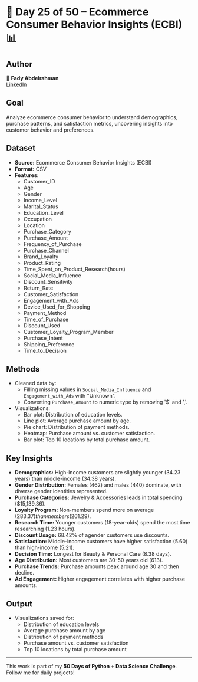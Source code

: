 # 📌 Day 25 of 50 – Ecommerce Consumer Behavior Insights (ECBI) 📊

## Author  
👤 **Fady Abdelrahman**  
[LinkedIn](https://www.linkedin.com/in/fady-abdelrahman-a649a12b6/)

## Goal  
Analyze ecommerce consumer behavior to understand demographics, purchase patterns, and satisfaction metrics, uncovering insights into customer behavior and preferences.

## Dataset  
- **Source:** Ecommerce Consumer Behavior Insights (ECBI)  
- **Format:** CSV  
- **Features:**  
  - Customer_ID  
  - Age  
  - Gender  
  - Income_Level  
  - Marital_Status  
  - Education_Level  
  - Occupation  
  - Location  
  - Purchase_Category  
  - Purchase_Amount  
  - Frequency_of_Purchase  
  - Purchase_Channel  
  - Brand_Loyalty  
  - Product_Rating  
  - Time_Spent_on_Product_Research(hours)  
  - Social_Media_Influence  
  - Discount_Sensitivity  
  - Return_Rate  
  - Customer_Satisfaction  
  - Engagement_with_Ads  
  - Device_Used_for_Shopping  
  - Payment_Method  
  - Time_of_Purchase  
  - Discount_Used  
  - Customer_Loyalty_Program_Member  
  - Purchase_Intent  
  - Shipping_Preference  
  - Time_to_Decision  

## Methods  
- Cleaned data by:  
  - Filling missing values in `Social_Media_Influence` and `Engagement_with_Ads` with "Unknown".  
  - Converting `Purchase_Amount` to numeric type by removing '$' and ','.  
- Visualizations:  
  - Bar plot: Distribution of education levels.  
  - Line plot: Average purchase amount by age.  
  - Pie chart: Distribution of payment methods.  
  - Heatmap: Purchase amount vs. customer satisfaction.  
  - Bar plot: Top 10 locations by total purchase amount.  

## Key Insights  
- **Demographics:** High-income customers are slightly younger (34.23 years) than middle-income (34.38 years).  
- **Gender Distribution:** Females (462) and males (440) dominate, with diverse gender identities represented.  
- **Purchase Categories:** Jewelry & Accessories leads in total spending ($15,139.36).  
- **Loyalty Program:** Non-members spend more on average ($283.37) than members ($261.29).  
- **Research Time:** Younger customers (18-year-olds) spend the most time researching (1.23 hours).  
- **Discount Usage:** 68.42% of agender customers use discounts.  
- **Satisfaction:** Middle-income customers have higher satisfaction (5.60) than high-income (5.21).  
- **Decision Time:** Longest for Beauty & Personal Care (8.38 days).  
- **Age Distribution:** Most customers are 30-50 years old (613).  
- **Purchase Trends:** Purchase amounts peak around age 30 and then decline.  
- **Ad Engagement:** Higher engagement correlates with higher purchase amounts.  

## Output  
- Visualizations saved for:  
  - Distribution of education levels  
  - Average purchase amount by age  
  - Distribution of payment methods  
  - Purchase amount vs. customer satisfaction  
  - Top 10 locations by total purchase amount  
---

This work is part of my **50 Days of Python + Data Science Challenge**. Follow me for daily projects!